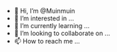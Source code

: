 - 👋 Hi, I’m @Muinmuin
- 👀 I’m interested in ...
- 🌱 I’m currently learning ...
- 💞️ I’m looking to collaborate on ...
- 📫 How to reach me ...

<!---
Muinmuin/Muinmuin is a ✨ special ✨ repository because its `README.md` (this file) appears on your GitHub profile.
You can click the Preview link to take a look at your changes.
--->
